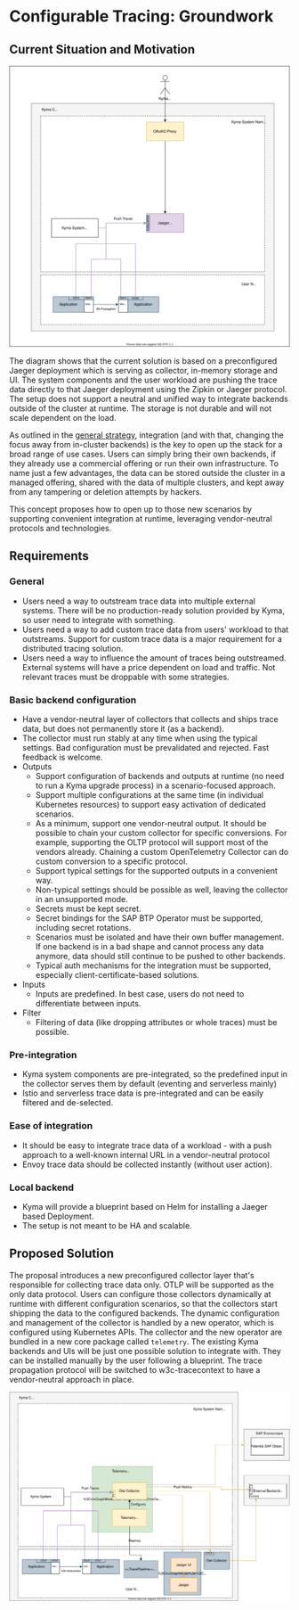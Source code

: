 # Configurable Tracing: Groundwork

## Current Situation and Motivation

![a](./assets/tracing-current.drawio.svg)

The diagram shows that the current solution is based on a preconfigured Jaeger deployment which is serving as collector, in-memory storage and UI. The system components and the user workload are pushing the trace data directly to that Jaeger deployment using the Zipkin or Jaeger protocol. The setup does not support a neutral and unified way to integrate backends outside of the cluster at runtime. The storage is not durable and will not scale dependent on the load.

As outlined in the [general strategy](../strategy.md), integration (and with that, changing the focus away from in-cluster backends) is the key to open up the stack for a broad range of use cases. Users can simply bring their own backends, if they already use a commercial offering or run their own infrastructure. To name just a few advantages, the data can be stored outside the cluster in a managed offering, shared with the data of multiple clusters, and kept away from any tampering or deletion attempts by hackers.

This concept proposes how to open up to those new scenarios by supporting convenient integration at runtime, leveraging vendor-neutral protocols and technologies.

## Requirements

### General
- Users need a way to outstream trace data into multiple external systems. There will be no production-ready solution provided by Kyma, so user need to integrate with something.
- Users need a way to add custom trace data from users' workload to that outstreams. Support for custom trace data is a major requirement for a distributed tracing solution.
- Users need a way to influence the amount of traces being outstreamed. External systems will have a price dependent on load and traffic. Not relevant traces must be droppable with some strategies.

### Basic backend configuration
- Have a vendor-neutral layer of collectors that collects and ships trace data, but does not permanently store it (as a backend).
- The collector must run stably at any time when using the typical settings. Bad configuration must be prevalidated and rejected. Fast feedback is welcome.
- Outputs
  - Support configuration of backends and outputs at runtime (no need to run a Kyma upgrade process) in a scenario-focused approach.
  - Support multiple configurations at the same time (in individual Kubernetes resources) to support easy activation of dedicated scenarios.
  - As a minimum, support one vendor-neutral output. It should be possible to chain your custom collector for specific conversions. For example, supporting the OLTP protocol will support most of the vendors already. Chaining a custom OpenTelemetry Collector can do custom conversion to a specific protocol.
  - Support typical settings for the supported outputs in a convenient way.
  - Non-typical settings should be possible as well, leaving the collector in an unsupported mode.
  - Secrets must be kept secret.
  - Secret bindings for the SAP BTP Operator must be supported, including secret rotations.
  - Scenarios must be isolated and have their own buffer management. If one backend is in a bad shape and cannot process any data anymore, data should still continue to be pushed to other backends.
  - Typical auth mechanisms for the integration must be supported, especially client-certificate-based solutions.
- Inputs
  - Inputs are predefined. In best case, users do not need to differentiate between inputs.
- Filter
  - Filtering of data (like dropping attributes or whole traces) must be possible.

### Pre-integration
- Kyma system components are pre-integrated, so the predefined input in the collector serves them by default (eventing and serverless mainly)
- Istio and serverless trace data is pre-integrated and can be easily filtered and de-selected.

### Ease of integration
- It should be easy to integrate trace data of a workload - with a push approach to a well-known internal URL in a vendor-neutral protocol
- Envoy trace data should be collected instantly (without user action).

### Local backend
- Kyma will provide a blueprint based on Helm for installing a Jaeger based Deployment.
- The setup is not meant to be HA and scalable.

## Proposed Solution

The proposal introduces a new preconfigured collector layer that's responsible for collecting trace data only. OTLP will be supported as the only data protocol. Users can configure those collectors dynamically at runtime with different configuration scenarios, so that the collectors start shipping the data to the configured backends. The dynamic configuration and management of the collector is handled by a new operator, which is configured using Kubernetes APIs. The collector and the new operator are bundled in a new core package called `telemetry`. The existing Kyma backends and UIs will be just one possible solution to integrate with. They can be installed manually by the user following a blueprint. The trace propagation protocol will be switched to w3c-tracecontext to have a vendor-neutral approach in place.

![b](./assets/tracing-future.drawio.svg)

